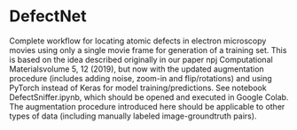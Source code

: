 # DefectNet
Complete workflow for locating atomic defects in electron microscopy movies using only a single movie frame for generation of a training set. This is based on the idea described originally in our paper npj Computational Materialsvolume 5, 12 (2019), but now with the updated augmentation procedure (includes adding noise, zoom-in and flip/rotations) and using PyTorch instead of Keras for model training/predictions. See notebook DefectSniffer.ipynb, which should be opened and executed in Google Colab. The augmentation procedure introduced here should be applicable to other types of data (including manually labeled image-groundtruth pairs).
